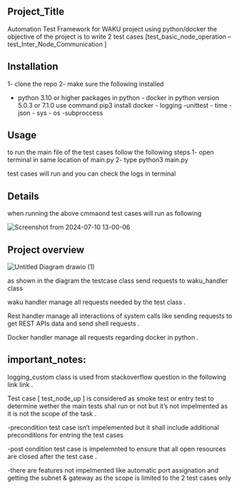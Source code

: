 ﻿## Project_Title

Automation Test Framework for WAKU project using python/docker 
the objective of the project is to write 2 test cases 
[test_basic_node_operation – test_Inter_Node_Communication ]



## Installation

1- clone the repo 
2- make sure the following installed 
   - python 3.10 or higher 
   packages in python 
    - docker in python version 5.0.3 or 7.1.0 use command pip3 install docker
    - logging
    -unittest
    - time
    - json
    -  sys
    - os 
    -subproccess 
    

## Usage

to run the main file of the test cases follow the following steps
1- open terminal in same location of main.py 
2- type python3 main.py 

test cases will run and you can check the logs in terminal 



## Details

 when running the above cmmaond test cases will run as following

![Screenshot from 2024-07-10 13-00-06](https://github.com/AYAHASSAN287/WAKU_Automation_Framework/assets/49167455/564d2513-e412-4a6f-8683-7d13c9f65d96)

    

## Project overview 


![Untitled Diagram drawio (1)](https://github.com/AYAHASSAN287/WAKU_Automation_Framework/assets/49167455/0df46e31-4688-4e6f-80ab-e28239b7b675)


as shown in the diagram the testcase class send requests to waku_handler class

waku handler manage all requests needed by the test class .

Rest handler manage all interactions of system calls like sending requests to get REST APIs data and send shell requests .

Docker handler manage all requests regarding docker in python .



## important_notes:

logging_custom class is used from stackoverflow question in the following link link .

Test case [ test_node_up ] is considered as smoke test or entry test to determine wether the main tests shal run or not but it’s not impelmented as it is not the scope of the task . 


-precondition test case isn’t impelemented but it shall include additional preconditions for entring the test cases 

-post condition test case is impelemnted to ensure that all open resources are closed after the test case .


-there are features not impelmented like automatic port assignation and getting the subnet & gateway as the scope is limited to the 2 test cases only 
